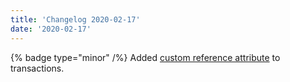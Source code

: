```yaml
---
title: 'Changelog 2020-02-17'
date: '2020-02-17'
---
```

{% badge type="minor" /%} Added [custom reference attribute](/docs/commerce-cloud/payments/transactions/capture-a-transaction) to transactions.
